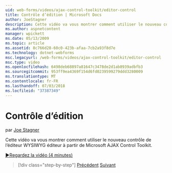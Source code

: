 ```yaml
---
uid: web-forms/videos/ajax-control-toolkit/editor-control
title: Contrôle d’édition | Microsoft Docs
author: JoeStagner
description: Cette vidéo va vous montrer comment utiliser le nouveau contrôle de l’éditeur WYSIWYG éditeur à partir de Microsoft AJAX Control Toolkit.
ms.author: aspnetcontent
manager: wpickett
ms.date: 05/13/2009
ms.topic: article
ms.assetid: 8c766d28-60c0-423b-afaa-7cb2a93f8d7e
ms.technology: dotnet-webforms
msc.legacyurl: /web-forms/videos/ajax-control-toolkit/editor-control
msc.type: video
ms.openlocfilehash: 6498deb68897a81647c3478de2d1ab8939adbfb3
ms.sourcegitcommit: 953ff9ea4369f154d6fd0239599279ddd3280009
ms.translationtype: MT
ms.contentlocale: fr-FR
ms.lasthandoff: 07/03/2018
ms.locfileid: "37387349"
---
```

<a name="editor-control"></a>Contrôle d’édition
====================
par [Joe Stagner](https://github.com/JoeStagner)

Cette vidéo va vous montrer comment utiliser le nouveau contrôle de l’éditeur WYSIWYG éditeur à partir de Microsoft AJAX Control Toolkit.

[&#9654;Regardez la vidéo (4 minutes)](https://channel9.msdn.com/Blogs/ASP-NET-Site-Videos/editor-control)

> [!div class="step-by-step"]
> [Précédent](combo-box.md)
> [Suivant](editor-control-custom.md)
